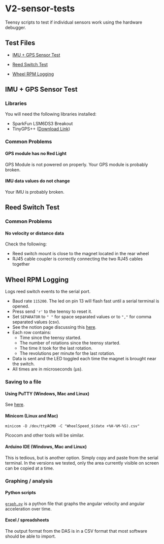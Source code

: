 # V2-sensor-tests

Teensy scripts to test if individual sensors work using the hardware debugger.

## Test Files

- [IMU + GPS Sensor Test](#IMU-+-GPS-Sensor-Test)

- [Reed Switch Test](#reed-switch-test)

- [Wheel RPM Logging](#wheel-rpm-logging)

## IMU + GPS Sensor Test

### Libraries

You will need the following libraries installed:

- SparkFun LSM6DS3 Breakout
- TinyGPS++ ([Download Link](http://arduiniana.org/libraries/tinygpsplus/))

### Common Problems

#### GPS module has no Red Light

GPS Module is not powered on properly. Your GPS module is probably broken.

#### IMU data values do not change

Your IMU is probably broken.

## Reed Switch Test

### Common Problems

#### No velocity or distance data
Check the following:

- Reed switch mount is close to the magnet located in the rear wheel
- RJ45 cable coupler is correctly connecting the two RJ45 cables together

## Wheel RPM Logging
Logs reed switch events to the serial port.
- Baud rate `115200`. The led on pin 13 will flash fast until a serial terminal is opened.
- Press send `'r'` to the teensy to reset it.
- Set `SEPARATOR` to `" "` for space separated values or to `","` for comma separated values (csv).
- See the notion page discussing this [here](https://www.notion.so/monashhumanpower/Converting-the-V2-DAS-for-wheel-speed-bf6dd023d1bb43e9b83206c37f624c6d).
- Each row contains:
  - Time since the teensy started.
  - The number of rotations since the teensy started.
  - The time it took for the last rotation.
  - The revolutions per minute for the last rotation.
- Data is sent and the LED toggled each time the magnet is brought near the switch.
- All times are in microseconds (µs).

### Saving to a file
#### Using PuTTY (Windows, Mac and Linux)
See [here](https://www.eye4software.com/hydromagic/documentation/articles-and-howtos/serial-port-logging/).

#### Minicom (Linux and Mac)
```
minicom -D /dev/ttyACM0 -C "WheelSpeed_$(date +%H-%M-%S).csv"
```
Picocom and other tools will be similar.

#### Arduino IDE (Windows, Mac and Linux)
This is tedious, but is another option. Simply copy and paste from the serial terminal. In the versions we tested, only the area currently visible on screen can be copied at a time.

### Graphing / analysis
#### Python scripts
[`graph.py`](wheel-rpm-logging/graph.py) is a python file that graphs the angular velocity and angular acceleration over time.

#### Excel / spreadsheets
The output format from the DAS is in a CSV format that most software should be able to import.
